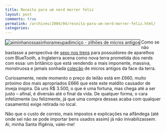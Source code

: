 ```yaml
---
title: Receita para um nerd morrer feliz
layout: post
comments: true
permalink: /archives/2004/04/receita-para-um-nerd-morrer-feliz.html/
categories:
---
```

<img src="//chester.me/img/blig/microsuk.jpg" border=1 alt="aiminhanossasinhorameupadimciço - zilhões de micros antigos" align="left">Como se não bastasse a perspectiva de <a href="200403.html#post_20040324">sexo nos trens</a> para possuidores de aparelhos com BlueTooth, a Inglaterra acena como nova terra prometida dos nerds com essa: um britânico que está vendendo a mais imponente, massiva, monstruosa e jamais sonhada <a href="http://cgi.ebay.co.uk/ws/eBayISAPI.dll?ViewItem&#038;item=4124299434" >coleção</a> de micros antigos da face da terra.

Curiosamente, neste momento o preço do leilão está em £660, muito próximo dos mais apropriados £666 que este este maldito causador de inveja inspira. Dá uns R$ 3.500, o que é uma fortuna, mas chega até a ser justo &#8211; afinal, é diversão até o final da vida. De qualquer forma, o cara infelizmente (ou felizmente, já que uma compra dessas acaba com qualquer casamento) exige retirada no local.

Não que o custo de correio, mais impostos e explicações na alfândega (até onde sei não se pode importar bens usados assim) já não inivabilizassem. Ai, minha Santa Ifigênia, valei-me!
